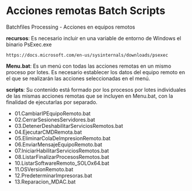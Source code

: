# Acciones remotas Batch Scripts
Batchfiles Processing - Acciones en equipos remotos

**recursos**: Es necesario incluir en una variable de entorno de Windows el binario PsExec.exe

```
https://docs.microsoft.com/en-us/sysinternals/downloads/psexec
```

**Menu.bat**: Es un menú con todas las acciones remotas en un mismo proceso por lotes. Es necesario establecer los datos del equipo remoto en el que se realizarán las acciones seleccionadas en el menú. 

**scripts**: Su contenido está formado por los procesos por lotes individuales de las mismas acciones remotas que se incluyen en Menu.bat, con la finalidad de ejecutarlas por separado.

- 01.CambiarIPEquipoRemoto.bat
- 02.CerrarSesionesServidores.bat
- 03.DetenerDeshabilitarServiciosRemotos.bat
- 04.EjecutarCMDRemota.bat
- 05.EliminarColaDeImpresionRemoto.bat
- 06.EnviarMensajeEquipoRemoto.bat
- 07.IniciarHabilitarServiciosRemotos.bat
- 08.ListarFinalizarProcesosRemotos.bat
- 10.ListarSoftwareRemoto_SOLOx64.bat
- 11.OSVersionRemoto.bat
- 12.PredeterminarImpresoras.bat
- 13.Reparacion_MDAC.bat